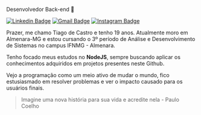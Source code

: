 Desenvolvedor Back-end 💜

[![Linkedin Badge](https://img.shields.io/badge/-Tiago%20de%20Castro-6633cc?style=flat-square&logo=Linkedin&logoColor=white&link=https://www.linkedin.com/in/tiago-de-castro-lima-3814911b9/)](https://www.linkedin.com/in/tiago-de-castro-lima-3814911b9/) 
[![Gmail Badge](https://img.shields.io/badge/-casmei@protonmail.com-6633cc?style=flat-square&logo=Gmail&logoColor=white&link=mailto:casmei@protonmail.com)](mailto:casmei@protonmail.com)
[![Instagram Badge](https://img.shields.io/badge/-@tiago.cali-6633cc?style=flat-square&labelColor=6633cc&logo=instagram&logoColor=white&link=https://www.instagram.com/tiago.cali)](https://www.instagram.com/tiago.cali)

Prazer, me chamo Tiago de Castro e tenho 19 anos. Atualmente moro em Almenara-MG e estou cursando o 3º período de Análise e Desenvolvimento de Sistemas no campus IFNMG - Almenara.

Tenho focado meus estudos no <strong>NodeJS</strong>, sempre buscando aplicar os conhecimentos adquiridos em projetos presentes neste Github.

Vejo a programação como um meio ativo de mudar o mundo, fico estusiasmado em resolver problemas e ver o impacto causado para os usuários finais.
    
> Imagine uma nova história para sua vida e acredite nela - Paulo Coelho
